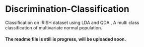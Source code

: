 # Discrimination-Classification
Classification on IRISH dataset using LDA and QDA , A multi class classification of multivariate normal population.

#### The readme file is still is progress, will be uploaded soon.
